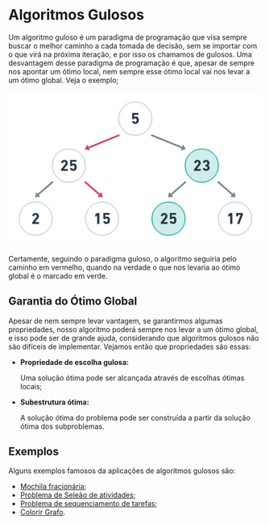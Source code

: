 # Algoritmos Gulosos 

Um algoritmo guloso é um paradigma de programação que visa sempre buscar o melhor caminho a cada tomada de decisão, sem se importar com o que virá na próxima iteração, e por isso os chamamos de gulosos. Uma desvantagem desse paradigma de programação é que, apesar de sempre nos apontar um ótimo local, nem sempre esse ótimo local vai nos levar a um ótimo global. Veja o exemplo;

![exemplo1](https://github.com/LucasSargeir/Algoritmos-Gulosos/blob/master/images/exemplo1.png)

Certamente, seguindo o paradigma guloso, o algoritmo seguiria pelo caminho em vermelho, quando na verdade o que nos levaria ao ótimo global é o marcado em verde.

## Garantia do Ótimo Global

Apesar de nem sempre levar vantagem, se garantirmos algumas propriedades, nosso algoritmo poderá sempre nos levar a um ótimo global, e isso pode ser de grande ajuda, considerando que algoritmos gulosos não são difíceis de implementar. Vejamos então que propriedades são essas:

- **Propriedade de escolha gulosa:** 

  Uma solução ótima pode ser alcançada através de escolhas ótimas locais; 

- **Subestrutura ótima:**

  A solução ótima do problema pode ser construída a partir da solução ótima dos subproblemas. 

  

## Exemplos

Alguns exemplos famosos da aplicações de algoritmos gulosos são: 

- [Mochila fracionária](https://github.com/LucasSargeir/Algoritmos-em-Grafos/tree/master/Algoritmos%20Gulosos/Mochila%20Fracion%C3%A1ria); 
- [Problema de Seleão de atividades](https://github.com/LucasSargeir/Algoritmos-em-Grafos/tree/master/Algoritmos%20Gulosos/Sele%C3%A7%C3%A3o%20de%20Atividades); 
- [Problema de sequenciamento de tarefas](https://github.com/LucasSargeir/Algoritmos-em-Grafos/tree/master/Algoritmos%20Gulosos/Sequenciamento%20de%20Tarefas);
- [Colorir Grafo](https://github.com/LucasSargeir/Algoritmos-em-Grafos/tree/master/Algoritmos%20Gulosos/Colorir%20Grafo). 



